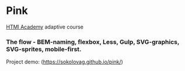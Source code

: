 # Pink
[HTMl Academy](https://htmlacademy.ru) adaptive course

### The flow - BEM-naming, flexbox, Less, Gulp, SVG-graphics, SVG-sprites, mobile-first.

Project demo: (https://sokolovag.github.io/pink/)
